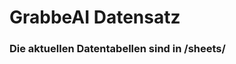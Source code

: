 











































































































































































































































































































































































































































































































# GrabbeAI Datensatz





### Die aktuellen Datentabellen sind in /sheets/


